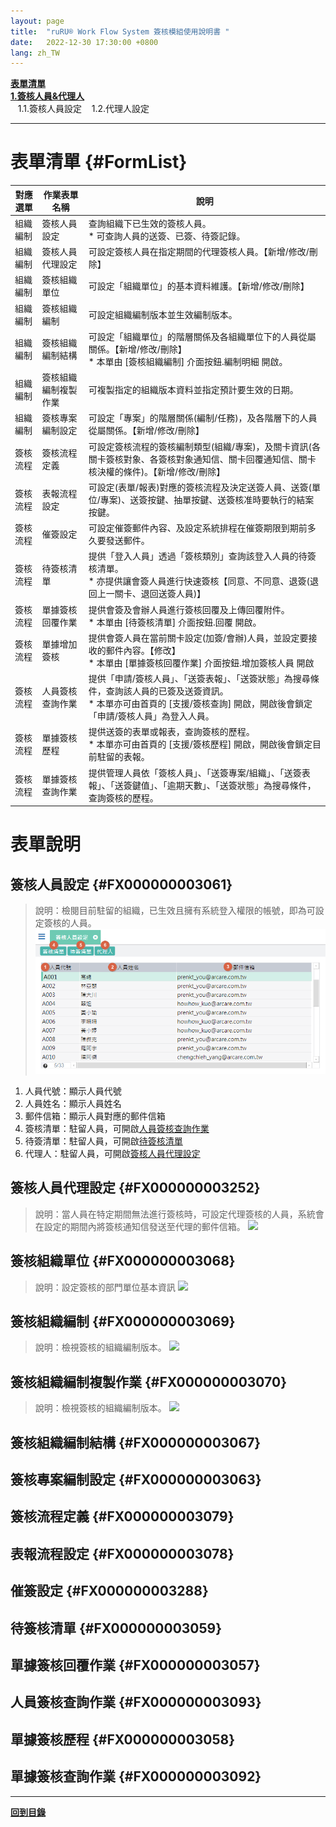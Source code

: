 ```yaml
---
layout: page
title:  "ruRU® Work Flow System 簽核模組使用說明書 "
date:   2022-12-30 17:30:00 +0800
lang: zh_TW
---
```


[**表單清單**](#FormList)  
[**1.簽核人員&代理人**](#AccountManagement)  
&nbsp;&nbsp;&nbsp;1.1.簽核人員設定
&nbsp;&nbsp;&nbsp;1.2.代理人設定

---
# 表單清單 {#FormList}

|對應選單 |作業表單名稱 |說明 |
|---------|---------|---------|
|組織編制	|<a id='FX000000003061'>簽核人員設定</a>	|查詢組織下已生效的簽核人員。<br>* 可查詢人員的送簽、已簽、待簽記錄。|
|組織編制	|<a id='FX000000003252'>簽核人員代理設定</a>	|可設定簽核人員在指定期間的代理簽核人員。【新增/修改/刪除】|
|組織編制	|<a id='FX000000003068'>簽核組織單位</a>	|可設定「組織單位」的基本資料維護。【新增/修改/刪除】|
|組織編制	|<a id='FX000000003069'>簽核組織編制</a>	|可設定組織編制版本並生效編制版本。|
|組織編制	|<a id='FX000000003067'>簽核組織編制結構</a>	|可設定「組織單位」的階層關係及各組織單位下的人員從屬關係。【新增/修改/刪除】 <br>* 本單由 [簽核組織編制] 介面按鈕.編制明細 開啟。|
|組織編制	|<a id='FX000000003070'>簽核組織編制複製作業</a>	|可複製指定的組織版本資料並指定預計要生效的日期。|
|組織編制	|<a id='FX000000003063'>簽核專案編制設定</a>	|可設定「專案」的階層關係(編制/任務)，及各階層下的人員從屬關係。【新增/修改/刪除】|
|簽核流程	|<a id='FX000000003079'>簽核流程定義</a>	|可設定簽核流程的簽核編制類型(組織/專案)，及關卡資訊(各關卡簽核對象、各簽核對象通知信、關卡回覆通知信、關卡核決權的條件)。【新增/修改/刪除】|
|簽核流程	|<a id='FX000000003078'>表報流程設定</a>	|可設定(表單/報表)對應的簽核流程及決定送簽人員、送簽(單位/專案)、送簽按鍵、抽單按鍵、送簽核准時要執行的結案按鍵。|
|簽核流程	|<a id='FX000000003288'>催簽設定</a>	|可設定催簽郵件內容、及設定系統排程在催簽期限到期前多久要發送郵件。|
|簽核流程	|<a id='FX000000003059'>待簽核清單</a>	|提供「登入人員」透過「簽核類別」查詢該登入人員的待簽核清單。 <br>* 亦提供讓會簽人員進行快速簽核【同意、不同意、退簽(退回上一關卡、退回送簽人員)】|
|簽核流程	|<a id='FX000000003057'>單據簽核回覆作業</a>	|提供會簽及會辦人員進行簽核回覆及上傳回覆附件。<br>* 本單由 [待簽核清單] 介面按鈕.回覆 開啟。|
|簽核流程	|<a id='FX000000003082'>單據增加簽核</a>	|提供會簽人員在當前關卡設定(加簽/會辦)人員，並設定要接收的郵件內容。【修改】 <br>* 本單由 [單據簽核回覆作業] 介面按鈕.增加簽核人員 開啟|
|簽核流程	|<a id='FX000000003093'>人員簽核查詢作業</a>	|提供「申請/簽核人員」、「送簽表報」、「送簽狀態」為搜尋條件，查詢該人員的已簽及送簽資訊。 <br>* 本單亦可由首頁的 [支援/簽核查詢] 開啟，開啟後會鎖定「申請/簽核人員」為登入人員。|
|簽核流程	|<a id='FX000000003058'>單據簽核歷程</a>	|提供送簽的表單或報表，查詢簽核的歷程。 <br>* 本單亦可由首頁的 [支援/簽核歷程] 開啟，開啟後會鎖定目前駐留的表報。|
|簽核流程	|<a id='FX000000003092'>單據簽核查詢作業</a>	|提供管理人員依「簽核人員」、「送簽專案/組織」、「送簽表報」、「送簽鍵值」、「逾期天數」、「送簽狀態」為搜尋條件，查詢簽核的歷程。|


# 表單說明

## 簽核人員設定 {#FX000000003061}

> 說明：檢閱目前駐留的組織，已生效且擁有系統登入權限的帳號，即為可設定簽核的人員。
![](images/FMS-FX000000003061.png)
1. 人員代號：顯示人員代號 
2. 人員姓名：顯示人員姓名
3. 郵件信箱：顯示人員對應的郵件信箱
4. 簽核清單：駐留人員，可開啟[人員簽核查詢作業](WFS#FX000000003093)
5. 待簽清單：駐留人員，可開啟[待簽核清單](WFS#FX000000003059)
6. 代理人：駐留人員，可開啟[簽核人員代理設定](WFS#FX000000003252)


## 簽核人員代理設定 {#FX000000003252}

> 說明：當人員在特定期間無法進行簽核時，可設定代理簽核的人員，系統會在設定的期間內將簽核通知信發送至代理的郵件信箱。
![](images/FMS-FX000000003252.png)


## 簽核組織單位 {#FX000000003068}

> 說明：設定簽核的部門單位基本資訊
![](images/FMS-FX000000003068.png)


## 簽核組織編制 {#FX000000003069}

> 說明：檢視簽核的組織編制版本。
![](images/FMS-FX000000003069.png)


## 簽核組織編制複製作業 {#FX000000003070}

> 說明：檢視簽核的組織編制版本。
![](images/FMS-FX000000003070.png)


## 簽核組織編制結構 {#FX000000003067}



## 簽核專案編制設定 {#FX000000003063}

## 簽核流程定義 {#FX000000003079}

## 表報流程設定 {#FX000000003078}

## 催簽設定 {#FX000000003288}

## 待簽核清單 {#FX000000003059}

## 單據簽核回覆作業 {#FX000000003057}

## 人員簽核查詢作業 {#FX000000003093}

## 單據簽核歷程 {#FX000000003058}

## 單據簽核查詢作業 {#FX000000003092}

---
[**回到目錄**](index.html#MainMenu)